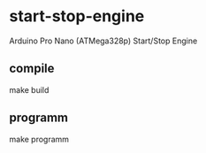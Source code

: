 # start-stop-engine
Arduino Pro Nano (ATMega328p) Start/Stop Engine

## compile
make build

## programm
make programm
